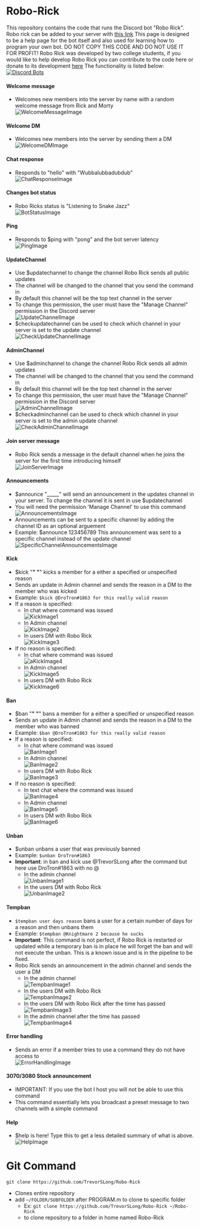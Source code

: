 # Robo-Rick
This repository contains the code that runs the Discord bot "Robo Rick". Robo rick can be added to your server with [this link](https://discord.com/oauth2/authorize?client_id=827681932660965377&scope=bot)
This page is designed to be a help page for the bot itself and also used for learning how to program your own bot. DO NOT COPY THIS CODE AND DO NOT USE IT FOR PROFIT! Robo Rick was developed by two college students,
if you would like to help develop Robo Rick you can contribute to the code here or donate to its development [here](https://www.paypal.com/donate?hosted_button_id=RBYUJ5M6QSB52)
The functionality is listed below: <br />
[![Discord Bots](https://top.gg/api/widget/827681932660965377.svg)](https://top.gg/bot/827681932660965377) <br />

#### Welcome message
   * Welcomes new members into the server by name with a random welcome message from Rick and Morty     <br />
![WelcomeMessageImage](https://raw.githubusercontent.com/TrevorSLong/Robo-Rick/main/Screenshots/welcomemessages.PNG)
#### Welcome DM
   * Welcomes new members into the server by sending them a DM     <br />
![WelcomeDMImage](https://raw.githubusercontent.com/TrevorSLong/Robo-Rick/main/Screenshots/welcomedm.PNG)
#### Chat response
   * Responds to "hello" with "Wubbalubbadubdub"     <br />
![ChatResponseImage](https://raw.githubusercontent.com/TrevorSLong/Robo-Rick/main/Screenshots/hello.PNG)
#### Changes bot status
   * Robo Ricks status is "Listening to Snake Jazz"     <br />
![BotStatusImage](https://raw.githubusercontent.com/TrevorSLong/Robo-Rick/main/Screenshots/status.PNG)
#### Ping
   * Responds to $ping with "pong" and the bot server latency     <br />
![PingImage](https://raw.githubusercontent.com/TrevorSLong/Robo-Rick/main/Screenshots/ping.PNG)
#### UpdateChannel
   * Use $updatechannel to change the channel Robo Rick sends all public updates
   * The channel will be changed to the channel that you send the command in
   * By default this channel will be the top text channel in the server
   * To change this permission, the user must have the "Manage Channel" permission in the Discord server     <br />
![UpdateChannelImage](https://raw.githubusercontent.com/TrevorSLong/Robo-Rick/main/Screenshots/updatechannel.PNG)
   * $checkupdatechannel can be used to check which channel in your server is set to the update channel     <br />
![CheckUpdateChannelImage](https://raw.githubusercontent.com/TrevorSLong/Robo-Rick/main/Screenshots/checkupdatechannel.PNG)
#### AdminChannel
   * Use $adminchannel to change the channel Robo Rick sends all admin updates
   * The channel will be changed to the channel that you send the command in
   * By default this channel will be the top text channel in the server
   * To change this permission, the user must have the "Manage Channel" permission in the Discord server     <br />
![AdminChannelImage](https://raw.githubusercontent.com/TrevorSLong/Robo-Rick/main/Screenshots/adminchannel.PNG)
   * $checkadminchannel can be used to check which channel in your server is set to the admin update channel     <br />
![CheckAdminChannelImage](https://raw.githubusercontent.com/TrevorSLong/Robo-Rick/main/Screenshots/checkadminchannel.PNG)
#### Join server message
   * Robo Rick sends a message in the default channel when he joins the server for the first time introducing himself     <br />
![JoinServerImage](https://raw.githubusercontent.com/TrevorSLong/Robo-Rick/main/Screenshots/joinmessage.PNG)
#### Announcements
   * $announce "_____" will send an announcement in the updates channel in your server. To change the channel it is sent in use $updatechannel     <br />
   * You will need the permission 'Manage Channel' to use this command
![AnnouncementsImage](https://raw.githubusercontent.com/TrevorSLong/Robo-Rick/main/Screenshots/announce.PNG)
   * Announcements can be sent to a specific channel by adding the channel ID as an optional arguement
   * Example: $announce 123456789 This announcement was sent to a specific channel instead of the update channel     <br />
![SpecificChannelAnnouncementsImage](https://raw.githubusercontent.com/TrevorSLong/Robo-Rick/main/Screenshots/announcespecific.jpg)
#### Kick
   * $kick "__" "__" kicks a member for a either a specified or unspecified reason
   * Sends an update in Admin channel and sends the reason in a DM to the member who was kicked
   * Example: `$kick @DroTron#1863 for this really valid reason` 
   * If a reason is specified:
      * In chat where command was issued     <br />
![KickImage1](https://raw.githubusercontent.com/TrevorSLong/Robo-Rick/main/Screenshots/kick1.PNG)
      * In Admin channel     <br />
![KickImage2](https://raw.githubusercontent.com/TrevorSLong/Robo-Rick/main/Screenshots/kick2.PNG)
      * In users DM with Robo Rick     <br />
![KickImage3](https://raw.githubusercontent.com/TrevorSLong/Robo-Rick/main/Screenshots/kick3.png)
   * If no reason is specified:
      * In chat where command was issued     <br />
![aKickImage4](https://raw.githubusercontent.com/TrevorSLong/Robo-Rick/main/Screenshots/kickNR1.PNG)
      * In Admin channel     <br />
![KickImage5](https://raw.githubusercontent.com/TrevorSLong/Robo-Rick/main/Screenshots/kickNR2.PNG)
      * In users DM with Robo Rick     <br />
![KickImage6](https://raw.githubusercontent.com/TrevorSLong/Robo-Rick/main/Screenshots/kickNR3.png) 
#### Ban
   * $ban "__" "__" bans a member for a either a specified or unspecified reason
   * Sends an update in Admin channel and sends the reason in a DM to the member who was banned
   * Example: `$ban @DroTron#1863 for this really valid reason` 
   * If a reason is specified:
      * In chat where command was issued     <br />
![BanImage1](https://raw.githubusercontent.com/TrevorSLong/Robo-Rick/main/Screenshots/ban1.PNG)
      * In Admin channel     <br />
![BanImage2](https://raw.githubusercontent.com/TrevorSLong/Robo-Rick/main/Screenshots/ban2.PNG)
      * In users DM with Robo Rick     <br />
![BanImage3](https://raw.githubusercontent.com/TrevorSLong/Robo-Rick/main/Screenshots/ban3.png)
   * If no reason is specified:  
      * In text chat where the command was issued     <br />
![BanImage4](https://raw.githubusercontent.com/TrevorSLong/Robo-Rick/main/Screenshots/banNR1.PNG)
      * In Admin channel     <br />
![BanImage5](https://raw.githubusercontent.com/TrevorSLong/Robo-Rick/main/Screenshots/banNR2.PNG)
      * In users DM with Robo Rick     <br />
![BanImage6](https://raw.githubusercontent.com/TrevorSLong/Robo-Rick/main/Screenshots/banNR3.png)
#### Unban
   * $unban unbans a user that was previously banned
   * Example: `$unban DroTron#1863` 
   * **Important**: in ban and kick use @TrevorSLong after the command but here use DroTron#1863 with no @
      * In the admin channel     <br />
![UnbanImage1](https://raw.githubusercontent.com/TrevorSLong/Robo-Rick/main/Screenshots/unban1.PNG)
      * In the users DM with Robo Rick     <br />
![UnbanImage2](https://raw.githubusercontent.com/TrevorSLong/Robo-Rick/main/Screenshots/unban2.png)
#### Tempban
   * `$tempban user days reason` bans a user for a certain number of days for a reason and then unbans them
   * Example: `$tempban @Knightmare 2 because he sucks` 
   * **Important**: This command is not perfect, if Robo Rick is restarted or updated while a temporary ban is in place he will forget the ban and will not execute the unban. This is a known issue and is in the pipeline to be fixed.
   * Robo Rick sends an announcement in the admin channel and sends the user a DM
      * In the admin channel     <br />
![TempbanImage1](https://raw.githubusercontent.com/TrevorSLong/Robo-Rick/main/Screenshots/tempban1.PNG)
      * In the users DM with Robo Rick     <br />
![TempbanImage2](https://raw.githubusercontent.com/TrevorSLong/Robo-Rick/main/Screenshots/tempban2.png)
      * In the users DM with Robo Rick after the time has passed     <br />
![TempbanImage3](https://raw.githubusercontent.com/TrevorSLong/Robo-Rick/main/Screenshots/tempban3.png)
      * In the admin channel after the time has passed     <br />
![TempbanImage4](https://raw.githubusercontent.com/TrevorSLong/Robo-Rick/main/Screenshots/tempban4.PNG)
#### Error handling
   * Sends an error if a member tries to use a command they do not have access to       <br />
![ErrorHandlingImage](https://raw.githubusercontent.com/TrevorSLong/Robo-Rick/main/Screenshots/errorhandling.png)   
#### 3070/3080 Stock announcement
   * IMPORTANT: If you use the bot I host you will not be able to use this command
   * This command essentially lets you broadcast a preset message to two channels with a simple command
#### Help
   * $help is here! Type this to get a less detailed summary of what is above.       <br /> 
![HelpImage](https://raw.githubusercontent.com/TrevorSLong/Robo-Rick/main/Screenshots/help.PNG)

# Git Command
`git clone https://github.com/TrevorSLong/Robo-Rick`
*  Clones entire repository
*  add `~/FOLDER/SUBFOLDER` after PROGRAM.m to clone to specific folder
   * Ex: `git clone https://github.com/TrevorSLong/Robo-Rick ~/Robo-Rick`
   * to clone repository to a folder in home named Robo-Rick
